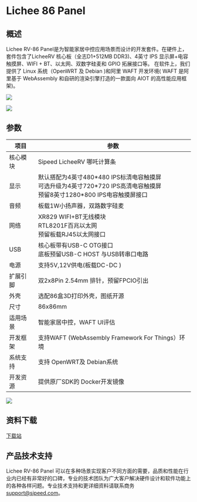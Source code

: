 # Lichee 86 Panel

## 概述

Lichee RV-86 Panel是为智能家居中控应用场景而设计的开发套件。在硬件上，套件包含了LicheeRV 核心板（全志D1+512MB DDR3)、4英寸 IPS 显示屏+电容触摸屏、WIFI + BT、以太网、双数字硅麦和 GPIO 拓展接口等。
在软件上，我们提供了 Linux 系统（OpenWRT 及 Debian )和阿里 WAFT 开发环境( WAFT 是阿里基于 WebAssembly 和自研的渲染引擎打造的一款面向 AIOT 的高性能应用框架)。

![](./../assets/RV/86_panel_1.png)

![](./../assets/RV/86_2.png)
## 参数
| 项目 | 参数 |
| --- | --- |
| 核心模块 | Sipeed LicheeRV 哪吒计算条 |
| 显示 | 默认搭配为4英寸480\*480 IPS标清电容触摸屏<br>可选升级为4英寸720\*720 IPS高清电容触摸屏<br>预留8英寸1280\*800 IPS电容触摸屏接口 |
| 音频 | 板载1W小扬声器，双路数字硅麦 |
| 网络 | XR829 WIFI+BT无线模块<br>RTL8201F百兆以太网<br>预留板载RJ45以太网接口 |
| USB | 核心板带有USB-C OTG接口 <br>底板预留USB-C HOST 与USB转串口电路 |
| 电源 | 支持5V,12V供电(板载DC-DC ) |
| 扩展引脚 | 双2x8Pin 2.54mm 排针，预留FPCIO引出 | 
| 外壳 | 选配86盒3D打印外壳，图纸开源 |
| 尺寸 | 86x86mm |
| 适用场景 | 智能家居中控，WAFT UI评估 |
| 开发框架 | 支持WAFT (WebAssembly Framework For Things）环境 |
| 系统支持 | 支持 OpenWRT及 Debian系统 |
| 开发资源 | 提供原厂SDK的 Docker开发镜像 |

![](./../assets/RV/86_pin.png)

## 资料下载

[下载站](https://dl.sipeed.com/shareURL/LICHEE/D1/Lichee_RV_86_panel)



## 产品技术支持

Lichee RV-86 Panel 可以在多种场景实现客户不同方面的需要，品质和性能在行业内已经有非常好的口碑，专业的技术团队为广大客户解决硬件设计和软件功能上的各种各样问题。专业技术支持和更详细资料请联系商务 <support@sipeed.com>。